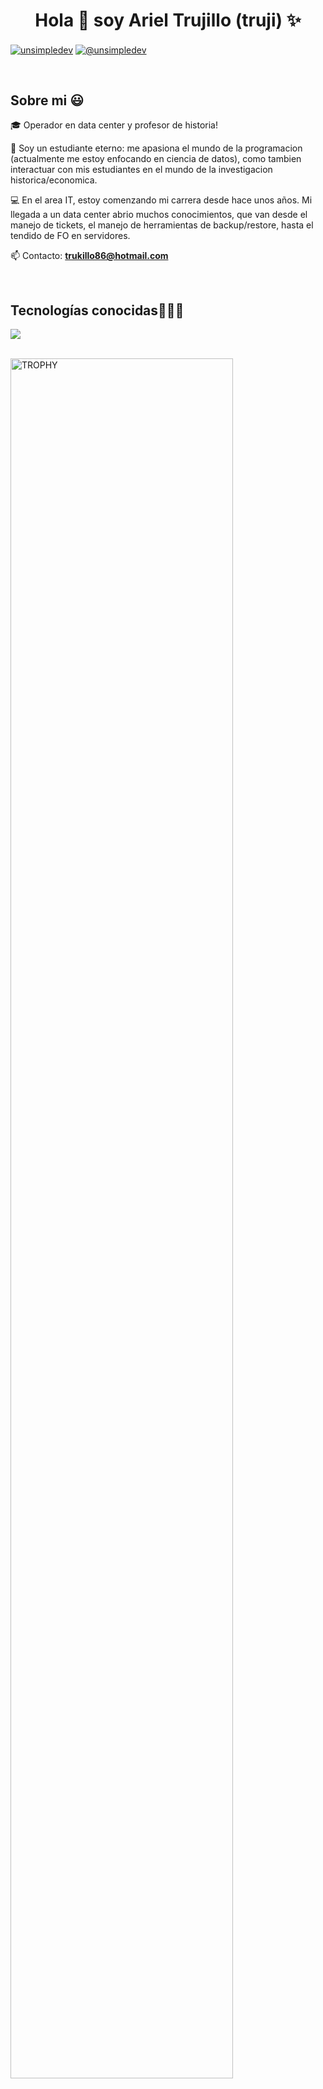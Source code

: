 <h1 align="center">Hola 👋  soy Ariel Trujillo (truji) ✨ </h1> 

<p align="left">
<a href="https://www.linkedin.com/in/sergio-ariel-trujillo/" target="blank"><img align="center" src="https://img.shields.io/badge/LinkedIn-0077B5?style=for-the-badge&logo=linkedin&logoColor=white" alt="unsimpledev"/></a>
<a href = "mailto:trukillo86@hotmail.com" target="blank"><img align="center" src="https://img.shields.io/badge/Gmail-D14836?style=for-the-badge&logo=gmail&logoColor=white" alt="@unsimpledev"  /></a>
  </p>
<br>
<h2>Sobre mi 😃</h2>
<!--Intro start-->

<p align="left">
🎓 Operador en data center y profesor de historia!

🎥 Soy un estudiante eterno: me apasiona el mundo de la programacion (actualmente me estoy enfocando en ciencia de datos), como tambien interactuar con mis estudiantes en el mundo de la investigacion historica/economica. 

💻 En el area IT, estoy comenzando mi carrera desde hace unos años. Mi llegada a un data center abrio muchos conocimientos, que van desde el manejo de tickets, el manejo de herramientas de backup/restore, hasta el tendido de FO en servidores.

📫 Contacto: **trukillo86@hotmail.com**
<!--Intro end-->
  </p>
<br>

<h2 >Tecnologías conocidas👨🏻‍💻</h2>
<!--tech stack icons-->
<p align="left">
  <a href="https://skillicons.dev">
    <img src="https://skillicons.dev/icons?i=py,mysql,sqlite,docker,vscode,linux&perline=12" />
  </a>
</p>
<br>

<!--- trophy (start) -->
<div align=left>
  <a href="https://github.com/ryo-ma/github-profile-trophy" title="Go to Source">
      <img align="center" width=84% src="https://github-profile-trophy.vercel.app/?username=unsimpledev&theme=radical&row=1&column=7&margin-h=15&margin-w=5&no-bg=true" alt="TROPHY" />
    </a>
</div>
<!--- trophy (start) -->


</p>        
<!--- stats (end) -->

<!---
truji86/truji86 is a ✨ special ✨ repository because its `README.md` (this file) appears on your GitHub profile.
You can click the Preview link to take a look at your changes.
--->
